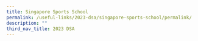 ```yaml
---
title: Singapore Sports School
permalink: /useful-links/2023-dsa/singapore-sports-school/permalink/
description: ""
third_nav_title: 2023 DSA
---
```

